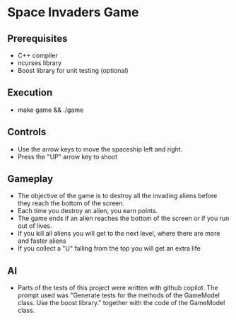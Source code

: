 # Space Invaders Game

## Prerequisites
- C++ compiler
- ncurses library
- Boost library for unit testing (optional)


## Execution
- make game && ./game

## Controls
- Use the arrow keys to move the spaceship left and right.
- Press the "UP" arrow key to shoot

## Gameplay
- The objective of the game is to destroy all the invading aliens before they reach the bottom of the screen.
- Each time you destroy an alien, you earn points.
- The game ends if an alien reaches the bottom of the screen or if you run out of lives.
- If you kill all aliens you will get to the next level, where there are more and faster aliens
- If you collect a "U" falling from the top you will get an extra life

## AI
- Parts of the tests of this project were written with github copilot. The prompt used was "Generate tests for the methods of the GameModel class. Use the boost library." together with the code of the GameModel class.
